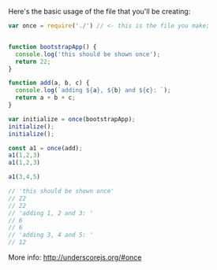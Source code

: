 Here's the basic usage of the file that you'll be creating:

```js
var once = require('./') // <- this is the file you make;


function bootstrapApp() {
  console.log('this should be shown once');
  return 22;
}

function add(a, b, c) {
  console.log(`adding ${a}, ${b} and ${c}: `);
  return a + b + c;
}

var initialize = once(bootstrapApp);
initialize();
initialize();

const a1 = once(add);
a1(1,2,3)
a1(1,2,3)

a1(3,4,5)

// 'this should be shown once'
// 22
// 22
// 'adding 1, 2 and 3: '
// 6
// 6
// 'adding 3, 4 and 5: '
// 12

```

More info: http://underscorejs.org/#once
